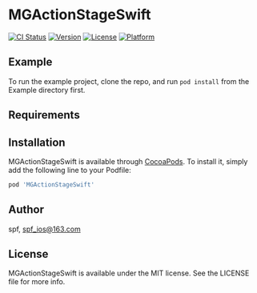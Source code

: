 # MGActionStageSwift

[![CI Status](http://img.shields.io/travis/spf/MGActionStageSwift.svg?style=flat)](https://travis-ci.org/spf/MGActionStageSwift)
[![Version](https://img.shields.io/cocoapods/v/MGActionStageSwift.svg?style=flat)](http://cocoapods.org/pods/MGActionStageSwift)
[![License](https://img.shields.io/cocoapods/l/MGActionStageSwift.svg?style=flat)](http://cocoapods.org/pods/MGActionStageSwift)
[![Platform](https://img.shields.io/cocoapods/p/MGActionStageSwift.svg?style=flat)](http://cocoapods.org/pods/MGActionStageSwift)

## Example

To run the example project, clone the repo, and run `pod install` from the Example directory first.

## Requirements

## Installation

MGActionStageSwift is available through [CocoaPods](http://cocoapods.org). To install
it, simply add the following line to your Podfile:

```ruby
pod 'MGActionStageSwift'
```

## Author

spf, spf_ios@163.com

## License

MGActionStageSwift is available under the MIT license. See the LICENSE file for more info.
